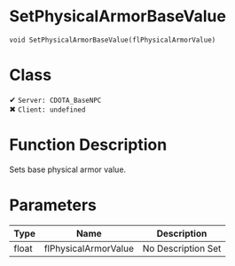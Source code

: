# SetPhysicalArmorBaseValue
```
void SetPhysicalArmorBaseValue(flPhysicalArmorValue)
```
# Class
✔ `Server: CDOTA_BaseNPC`  
✖ `Client: undefined`  

# Function Description
Sets base physical armor value.
# Parameters
Type|Name|Description
--|--|--
float|flPhysicalArmorValue|No Description Set
